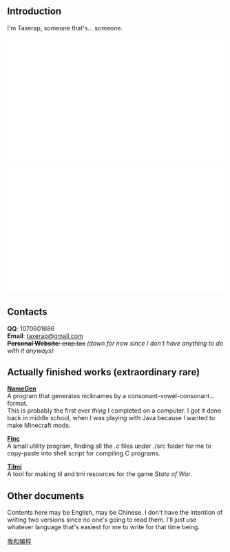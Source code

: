 ## Introduction

I'm Taxerap, someone that's... someone.  

![Github stats](https://raw.githubusercontent.com/Taxerap/github-stats/master/generated/overview.svg#gh-dark-mode-only)  
![Language stats](https://raw.githubusercontent.com/Taxerap/github-stats/master/generated/overview.svg#gh-light-mode-only)

## Contacts

**QQ**: 1070601686  
**Email**: taxerap@gmail.com  
~~**Personal Website**: erap.tax~~ _(down for now since I don't have anything to do with it anyways)_

## Actually finished works (extraordinary rare)

**[NameGen](https://github.com/Taxerap/NameGen)**  
A program that generates nicknames by a consonant-vowel-consonant... format.  
This is probably the first ever _thing_ I completed on a computer. I got it done back in middle school, when I was playing with Java because I wanted to make Minecraft mods.

**[Finc](https://github.com/Taxerap/Finc)**  
A small utility program, finding all the _.c_ files under ./src folder for me to copy-paste into shell script for compiling C programs.

**[Tilmi](https://github.com/State-of-War-PostBar/Tilmi)**  
A tool for making til and tmi resources for the game _State of War_.

## Other documents

Contents here may be English, may be Chinese. I don't have the intention of writing two versions since no one's going to read them. I'll just use whatever language that's easiest for me to write for that time being.

[我和编程](docs/me_and_programming.md)
